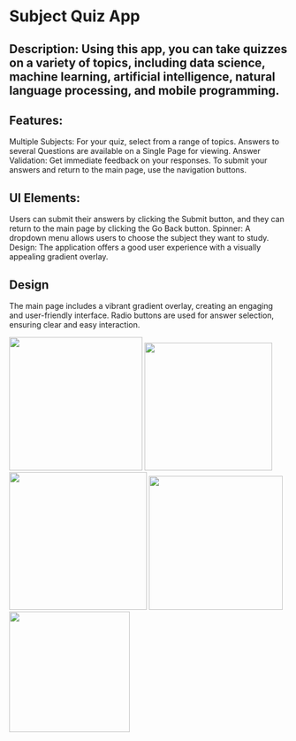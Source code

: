 # Subject Quiz App
## Description: Using this app, you can take quizzes on a variety of topics, including data science, machine learning, artificial intelligence, natural language processing, and mobile programming.
## Features:
Multiple Subjects: For your quiz, select from a range of topics.
Answers to several Questions are available on a Single Page for viewing.
Answer Validation: Get immediate feedback on your responses.
To submit your answers and return to the main page, use the navigation buttons.
## UI Elements: 
Users can submit their answers by clicking the Submit button, and they can return to the main page by clicking the Go Back button.
Spinner: A dropdown menu allows users to choose the subject they want to study.
Design: The application offers a good user experience with a visually appealing gradient overlay.
## Design
The main page includes a vibrant  gradient overlay, creating an engaging and user-friendly interface.
Radio buttons are used for answer selection, ensuring clear and easy interaction.




![]()<img width="241" src="https://github.com/user-attachments/assets/fed70ff9-265a-40d2-8b27-8728fcfd06ea">
![]()<img width="231" src="https://github.com/user-attachments/assets/e1e3111e-bf5f-49c5-bba6-baf2e76b1136">
![]()<img width="249" src="https://github.com/user-attachments/assets/fc145dd2-1d62-4015-bf1e-9b7d73936dc5">
<img width="242" src="https://github.com/user-attachments/assets/829abe72-2626-43bd-b13d-29952ab42cc3">
<img width="218" src="https://github.com/user-attachments/assets/a3973d05-5b35-4897-8650-cf876aee3d37">
